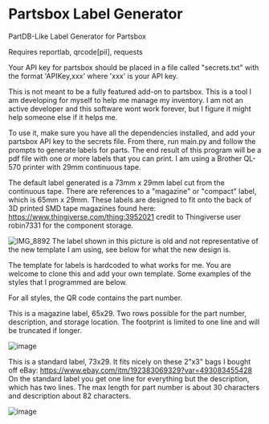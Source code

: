 # Partsbox Label Generator
 PartDB-Like Label Generator for Partsbox

Requires reportlab, qrcode[pil], requests

Your API key for partsbox should be placed in a file called "secrets.txt" with the format 'APIKey,xxx' where 'xxx' is your API key.

This is not meant to be a fully featured add-on to partsbox. This is a tool I am developing for myself to help me manage my inventory. I am not an active developer and this software wont work forever, but I figure it might help someone else if it helps me.

To use it, make sure you have all the dependencies installed, and add your partsbox API key to the secrets file. From there, run main.py and follow the prompts to generate labels for parts. The end result of this program will be a pdf file with one or more labels that you can print. I am using a Brother QL-570 printer with 29mm continuous tape.

The default label generated is a 73mm x 29mm label cut from the continuous tape. There are references to a "magazine" or "compact" label, which is 65mm x 29mm. These labels are designed to fit onto the back of 3D printed SMD tape magazines found here: https://www.thingiverse.com/thing:3952021   credit to Thingiverse user robin7331 for the component storage. 

![IMG_8892](https://github.com/user-attachments/assets/9d63a42c-bcc5-4e9c-be7e-1178ab766d79)
The label shown in this picture is old and not representative of the new template I am using, see below for what the new design is.

The template for labels is hardcoded to what works for me. You are welcome to clone this and add your own template. Some examples of the styles that I programmed are below.

For all styles, the QR code contains the part number.

This is a magazine label, 65x29. Two rows possible for the part number, description, and storage location. The footprint is limited to one line and will be truncated if longer.

![image](https://github.com/user-attachments/assets/d9606cb5-cb46-4bea-906d-1a9171f77a26)

This is a standard label, 73x29. It fits nicely on these 2"x3" bags I bought off eBay: https://www.ebay.com/itm/192383069329?var=493083455428
On the standard label you get one line for everything but the description, which has two lines. The max length for part number is about 30 characters and description about 82 characters.

![image](https://github.com/user-attachments/assets/32fc9a2c-1712-41d5-b93c-d52b1839ee6a)
